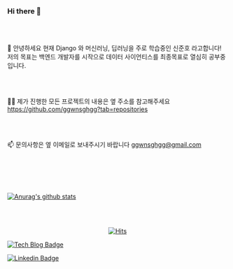 ### Hi there 👋

<br>
<br>

🌱 안녕하세요 현재 Django 와 머신러닝, 딥러닝을 주로 학습중인 신준호 라고합니다!<br>
    저의 목표는 백엔드 개발자를 시작으로 데이터 사이언티스를 최종목표로 열심히 공부중입니다.

<br>
<br>

👨‍💻 제가 진행한 모든 프로젝트의 내용은 옆 주소를 참고해주세요 https://github.com/ggwnsghgg?tab=repositories

<br>
<br>

📫 문의사항은 옆 이메일로 보내주시기 바랍니다 ggwnsghgg@gmail.com 

<br>
<br> 
<br>
<br>


 [![Anurag's github stats](https://github-readme-stats.vercel.app/api?username=ggwnsghgg)](https://github.com/anuraghazra/github-readme-stats)

<br>
<br>

  <div align=center>
	
  [![Hits](https://hits.seeyoufarm.com/api/count/incr/badge.svg?url=https%3A%2F%2Fgithub.com%2Fzzsza)](https://hits.seeyoufarm.com) 
	
  </div>



[![Tech Blog Badge](http://img.shields.io/badge/-Tech%20blog-black?style=flat-square&logo=github&link=https://ggwnsghgg.github.io/)](https://ggwnsghgg.github.io/)
	
[![Linkedin Badge](https://img.shields.io/badge/-LinkedIn-blue?style=flat-square&logo=Linkedin&logoColor=white&link=https://www.linkedin.com/in/준호-신-1371971bb/)](https://www.linkedin.com/in/준호-신-1371971bb/)




<!-- 📝 I regulary write articles on https://chanmi-kim.github.io --!>
<!-- 💬 Ask me about anything whatever! Github, Hexo, Spring Boot, Java, Life, Game, and so on. --!>
<!-- 📄 Know about my experiences --!>
